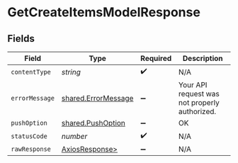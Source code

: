 # GetCreateItemsModelResponse


## Fields

| Field                                                      | Type                                                       | Required                                                   | Description                                                |
| ---------------------------------------------------------- | ---------------------------------------------------------- | ---------------------------------------------------------- | ---------------------------------------------------------- |
| `contentType`                                              | *string*                                                   | :heavy_check_mark:                                         | N/A                                                        |
| `errorMessage`                                             | [shared.ErrorMessage](../../models/shared/errormessage.md) | :heavy_minus_sign:                                         | Your API request was not properly authorized.              |
| `pushOption`                                               | [shared.PushOption](../../models/shared/pushoption.md)     | :heavy_minus_sign:                                         | OK                                                         |
| `statusCode`                                               | *number*                                                   | :heavy_check_mark:                                         | N/A                                                        |
| `rawResponse`                                              | [AxiosResponse>](https://axios-http.com/docs/res_schema)   | :heavy_minus_sign:                                         | N/A                                                        |